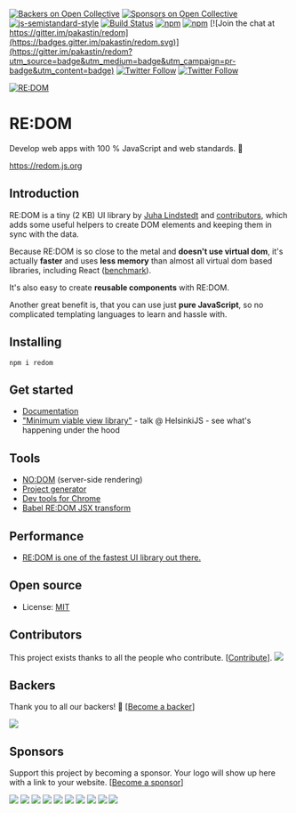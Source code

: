 [![Backers on Open Collective](https://opencollective.com/redom/backers/badge.svg)](#backers) [![Sponsors on Open Collective](https://opencollective.com/redom/sponsors/badge.svg)](#sponsors) [![js-semistandard-style](https://img.shields.io/badge/code%20style-semistandard-brightgreen.svg?maxAge=60&style=flat-square)](https://github.com/Flet/semistandard)
[![Build Status](https://img.shields.io/travis/redom/redom/master.svg?maxAge=60&style=flat-square)](https://travis-ci.org/redom/redom?branch=master)
[![npm](https://img.shields.io/npm/v/redom.svg?maxAge=60&style=flat-square)](https://www.npmjs.com/package/redom)
[![npm](https://img.shields.io/npm/l/redom.svg?maxAge=60&style=flat-square)](https://github.com/redom/redom/blob/master/LICENSE)
[![Join the chat at https://gitter.im/pakastin/redom](https://badges.gitter.im/pakastin/redom.svg)](https://gitter.im/pakastin/redom?utm_source=badge&utm_medium=badge&utm_campaign=pr-badge&utm_content=badge)
[![Twitter Follow](https://img.shields.io/twitter/follow/pakastin.svg?style=social&maxAge=60)](https://twitter.com/pakastin)
[![Twitter Follow](https://img.shields.io/twitter/follow/redomjs.svg?style=social&maxAge=60)](https://twitter.com/redomjs)

[![RE:DOM](https://redom.js.org/img/title.png?2)](https://redom.js.org)

# RE:DOM

Develop web apps with 100 % JavaScript and web standards. 🚀

https://redom.js.org

## Introduction

RE:DOM is a tiny (2 KB) UI library by [Juha Lindstedt](https://github.com/pakastin) and [contributors](https://github.com/redom/redom/graphs/contributors), which adds some useful helpers to create DOM elements and keeping them in sync with the data.

Because RE:DOM is so close to the metal and **doesn't use virtual dom**, it's actually **faster** and uses **less memory** than almost all virtual dom based libraries, including React ([benchmark](https://rawgit.com/krausest/js-framework-benchmark/master/webdriver-ts-results/table.html)).

It's also easy to create **reusable components** with RE:DOM.

Another great benefit is, that you can use just **pure JavaScript**, so no complicated templating languages to learn and hassle with.

## Installing
```
npm i redom
```

## Get started
- [Documentation](https://redom.js.org/documentation)
- ["Minimum viable view library"](https://www.youtube.com/watch?v=0nh2EK1xveg) - talk @ HelsinkiJS - see what's happening under the hood

## Tools
- [NO:DOM](https://github.com/redom/nodom) (server-side rendering)
- [Project generator](https://github.com/redom/redom-cli)
- [Dev tools for Chrome](https://github.com/redom/redom-devtools)
- [Babel RE:DOM JSX transform](https://github.com/tomerigal/babel-plugin-transform-redom-jsx)

## Performance
- [RE:DOM is one of the fastest UI library out there.](https://rawgit.com/krausest/js-framework-benchmark/master/webdriver-ts-results/table.html)

## Open source
- License: [MIT](https://github.com/redom/redom/blob/master/LICENSE)

## Contributors

This project exists thanks to all the people who contribute. [[Contribute](CONTRIBUTING.md)].
<a href="graphs/contributors"><img src="https://opencollective.com/redom/contributors.svg?width=890&button=false" /></a>


## Backers

Thank you to all our backers! 🙏 [[Become a backer](https://opencollective.com/redom#backer)]

<a href="https://opencollective.com/redom#backers" target="_blank"><img src="https://opencollective.com/redom/backers.svg?width=890"></a>


## Sponsors

Support this project by becoming a sponsor. Your logo will show up here with a link to your website. [[Become a sponsor](https://opencollective.com/redom#sponsor)]

<a href="https://opencollective.com/redom/sponsor/0/website" target="_blank"><img src="https://opencollective.com/redom/sponsor/0/avatar.svg"></a>
<a href="https://opencollective.com/redom/sponsor/1/website" target="_blank"><img src="https://opencollective.com/redom/sponsor/1/avatar.svg"></a>
<a href="https://opencollective.com/redom/sponsor/2/website" target="_blank"><img src="https://opencollective.com/redom/sponsor/2/avatar.svg"></a>
<a href="https://opencollective.com/redom/sponsor/3/website" target="_blank"><img src="https://opencollective.com/redom/sponsor/3/avatar.svg"></a>
<a href="https://opencollective.com/redom/sponsor/4/website" target="_blank"><img src="https://opencollective.com/redom/sponsor/4/avatar.svg"></a>
<a href="https://opencollective.com/redom/sponsor/5/website" target="_blank"><img src="https://opencollective.com/redom/sponsor/5/avatar.svg"></a>
<a href="https://opencollective.com/redom/sponsor/6/website" target="_blank"><img src="https://opencollective.com/redom/sponsor/6/avatar.svg"></a>
<a href="https://opencollective.com/redom/sponsor/7/website" target="_blank"><img src="https://opencollective.com/redom/sponsor/7/avatar.svg"></a>
<a href="https://opencollective.com/redom/sponsor/8/website" target="_blank"><img src="https://opencollective.com/redom/sponsor/8/avatar.svg"></a>
<a href="https://opencollective.com/redom/sponsor/9/website" target="_blank"><img src="https://opencollective.com/redom/sponsor/9/avatar.svg"></a>


